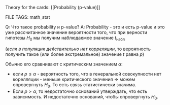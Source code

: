 
Theory for the cards: [[Probability (p-value)]]

FILE TAGS: math_stat

Q: Что такое probability и p-value?
A: Probability - это и есть p-value и это уже рассчитанное значение вероятности того, что при верности гипотезы $H_0$ мы получим наблюдаемое значение $t_\text{набл}$
	
(_если в популяции действительно нет корреляции_, то вероятность получить такое (или более экстремальное) значение $t$ равна $p$)
	
Обычно его сравнивают с критическим значением $\alpha$:
- если $p \le \alpha$ - вероятность того, что в генеральной совокупности нет корелляции - меньше критического значения => можем опровергнуть $H_0$. То есть связь статистически значима.
- Если $p > \alpha$, то недостаточно оснований утверждать, что есть зависимость. И недостаточно оснований, чтобы опровергнуть $H_0$.
<!--ID: 1759421998985-->
